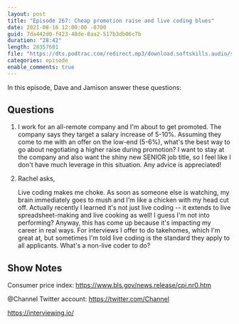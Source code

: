 ```yaml
---
layout: post
title: "Episode 267: Cheap promotion raise and live coding blues"
date: 2021-08-16 12:00:00 -0700
guid: 7da442d0-f423-48de-8aa2-517b3db06c7b
duration: "28:42"
length: 28357601
file: "https://dts.podtrac.com/redirect.mp3/download.softskills.audio/sse-267.mp3"
categories: episode
enable_comments: true
---
```


In this episode, Dave and Jamison answer these questions:

## Questions

1. I work for an all-remote company and I'm about to get promoted. The company says they target a salary increase of 5-10%. Assuming they come to me with an offer on the low-end (5-6%), what's the best way to go about negotiating a higher raise during promotion? I want to stay at the company and also want the shiny new SENIOR job title, so I feel like I don't have much leverage in this situation. Any advice is appreciated!


2. Rachel asks,
   
   Live coding makes me choke. As soon as someone else is watching, my brain immediately goes to mush and I'm like a chicken with my head cut off. Actually recently I learned it's not just live coding -- it extends to live spreadsheet-making and live cooking as well! I guess I'm not into performing? Anyway, this has come up because it's impacting my career in real ways. For interviews I offer to do takehomes, which I'm great at, but sometimes I'm told live coding is the standard they apply to all applicants. What's a non-live coder to do?


## Show Notes
Consumer price index: https://www.bls.gov/news.release/cpi.nr0.htm

@Channel Twitter account: https://twitter.com/Channel

https://interviewing.io/
